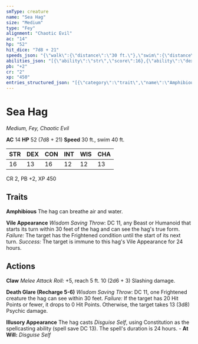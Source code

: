 ```yaml
---
smType: creature
name: "Sea Hag"
size: "Medium"
type: "Fey"
alignment: "Chaotic Evil"
ac: "14"
hp: "52"
hit_dice: "7d8 + 21"
speeds_json: "{\"walk\":{\"distance\":\"30 ft.\"},\"swim\":{\"distance\":\"40 ft.\"}}"
abilities_json: "[{\"ability\":\"str\",\"score\":16},{\"ability\":\"dex\",\"score\":13},{\"ability\":\"con\",\"score\":16},{\"ability\":\"int\",\"score\":12},{\"ability\":\"wis\",\"score\":12},{\"ability\":\"cha\",\"score\":13}]"
pb: "+2"
cr: "2"
xp: "450"
entries_structured_json: "[{\"category\":\"trait\",\"name\":\"Amphibious\",\"text\":\"The hag can breathe air and water.\"},{\"category\":\"trait\",\"name\":\"Vile Appearance\",\"text\":\"*Wisdom Saving Throw*: DC 11, any Beast or Humanoid that starts its turn within 30 feet of the hag and can see the hag's true form. *Failure:*  The target has the Frightened condition until the start of its next turn. *Success:*  The target is immune to this hag's Vile Appearance for 24 hours.\"},{\"category\":\"action\",\"name\":\"Claw\",\"text\":\"*Melee Attack Roll:* +5, reach 5 ft. 10 (2d6 + 3) Slashing damage.\"},{\"category\":\"action\",\"name\":\"Death Glare (Recharge 5-6)\",\"text\":\"*Wisdom Saving Throw*: DC 11, one Frightened creature the hag can see within 30 feet. *Failure:*  If the target has 20 Hit Points or fewer, it drops to 0 Hit Points. Otherwise, the target takes 13 (3d8) Psychic damage.\"},{\"category\":\"action\",\"name\":\"Illusory Appearance\",\"text\":\"The hag casts *Disguise Self*, using Constitution as the spellcasting ability (spell save DC 13). The spell's duration is 24 hours. - **At Will:** *Disguise Self*\"}]"
---
```


# Sea Hag
*Medium, Fey, Chaotic Evil*

**AC** 14
**HP** 52 (7d8 + 21)
**Speed** 30 ft., swim 40 ft.

| STR | DEX | CON | INT | WIS | CHA |
| --- | --- | --- | --- | --- | --- |
| 16 | 13 | 16 | 12 | 12 | 13 |

CR 2, PB +2, XP 450

## Traits

**Amphibious**
The hag can breathe air and water.

**Vile Appearance**
*Wisdom Saving Throw*: DC 11, any Beast or Humanoid that starts its turn within 30 feet of the hag and can see the hag's true form. *Failure:*  The target has the Frightened condition until the start of its next turn. *Success:*  The target is immune to this hag's Vile Appearance for 24 hours.

## Actions

**Claw**
*Melee Attack Roll:* +5, reach 5 ft. 10 (2d6 + 3) Slashing damage.

**Death Glare (Recharge 5-6)**
*Wisdom Saving Throw*: DC 11, one Frightened creature the hag can see within 30 feet. *Failure:*  If the target has 20 Hit Points or fewer, it drops to 0 Hit Points. Otherwise, the target takes 13 (3d8) Psychic damage.

**Illusory Appearance**
The hag casts *Disguise Self*, using Constitution as the spellcasting ability (spell save DC 13). The spell's duration is 24 hours. - **At Will:** *Disguise Self*
